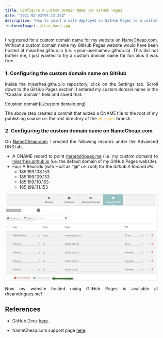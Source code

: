 ```yaml
---
title: Configure A Custom Domain Name For GitHub Pages
date: "2021-02-03T04:33:36Z"
description: "How to point a site deployed on GitHub Pages to a custom domain."
featuredImage: ./chai_hand.jpg
---
```


<style>
body {
text-align: justify}

code{
    color:#E9BC3E
}
</style>


I registered for a custom domain name for my website on [NameCheap.com](http://NameCheap.com). Without a custom domain name my GitHub Pages website would have been hosted at missrhea.github.io (i.e. \<your-username>.github.io). This did not bother me, I just wanted to try a custom domain name for fun plus it was free.

### **1. Configuring the custom domain name on GitHub**

Inside the missrhea.github.io repository, click on the Settings tab. Scroll down to the GitHub Pages section. I entered my custom domain name in the "Custom domain" field and saved that.


![custom domain](./custom domain.png)


The above step created a commit that added a CNAME file to the root of my publishing source i.e. the root directory of the `gh-pages` branch.

### **2. Configuring the custom domain name on NameCheap.com**

On [NameCheap.com](http://NameCheap.com) I created the following records under the Advanced DNS tab,

-   A CNAME record to point [rhearodrigues.me](http://rhearodrigues.me) (i.e. my custom domain) to [missrhea.github.io](http://missrhea.github.io) (i.e. the default domain of my GitHub Pages website).
-   Four A Records (with Host as "@" i.e. root) for the *Github A Record IPs*: 
	- 185.199.108.153 
	- 185.199.109.153 
	- 185.199.110.153 
	- 185.199.111.153

![namecheap](./namecheap.png)

Now my website hosted using GitHub Pages is available at rhearodrigues.me!


## References

- GitHub Docs [here](https://docs.github.com/en/github/working-with-github-pages/managing-a-custom-domain-for-your-github-pages-site).

- NameCheap.com support page [here](https://www.namecheap.com/support/knowledgebase/article.aspx/9645/2208/how-do-i-link-my-domain-to-github-pages/).

